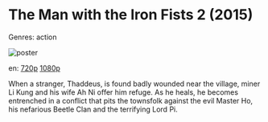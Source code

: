 # The Man with the Iron Fists 2 (2015)

Genres: action

![poster](http://image.tmdb.org/t/p/w500/njPa0RO0KKmwBCGHcEOTbxljftF.jpg)

en:
  [720p](magnet:?xt=urn:btih:a976b446affc02f26acc313d27bf7e9e340db243&dn=The+Man+with+the+Iron+Fists+2+(2015)&tr=udp%3A%2F%2Ftracker.yify-torrents.com%2Fannounce&tr=udp%3A%2F%2Fopen.demonii.com%3A1337&tr=udp%3A%2F%2Fexodus.desync.com%3A6969&tr=udp%3A%2F%2Ftracker.istole.it%3A80&tr=udp%3A%2F%2Ftracker.publicbt.com%3A80&tr=udp%3A%2F%2Ftracker.openbittorrent.com%3A80&tr=udp%3A%2F%2Ftracker.leechers-paradise.org%3A6969&tr=udp%3A%2F%2F9.rarbg.com%3A2710&tr=udp%3A%2F%2Fp4p.arenabg.ch%3A1337&tr=udp%3A%2F%2Fp4p.arenabg.com%3A1337&tr=udp%3A%2F%2Ftracker.coppersurfer.tk%3A6969)
  [1080p](magnet:?xt=urn:btih:4223b0d176acb2c2a0ec5ffffa35ad8361b9ef1c&dn=The+Man+with+the+Iron+Fists+2+%282015%29+1080p+BrRip+x264+-+YIFY&tr=udp%3A%2F%2Ftracker.openbittorrent.com%3A80%2Fannounce&tr=udp%3A%2F%2Fglotorrents.pw%3A6969%2Fannounce&tr=udp%3A%2F%2Ftracker.openbittorrent.com%3A80%2Fannounce&tr=udp%3A%2F%2Ftracker.opentrackr.org%3A1337%2Fannounce&tr=udp%3A%2F%2Fzer0day.to%3A1337%2Fannounce&tr=udp%3A%2F%2Ftracker.coppersurfer.tk%3A6969%2Fannounce)
  


When a stranger, Thaddeus, is found badly wounded near the village, miner Li Kung and his wife Ah Ni offer him refuge. As he heals, he becomes entrenched in a conflict that pits the townsfolk against the evil Master Ho, his nefarious Beetle Clan and the terrifying Lord Pi.